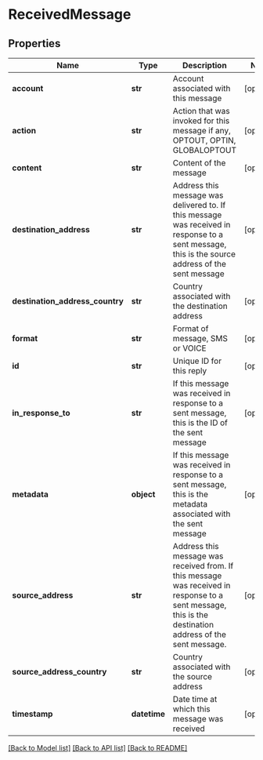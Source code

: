 # ReceivedMessage

## Properties
Name | Type | Description | Notes
------------ | ------------- | ------------- | -------------
**account** | **str** | Account associated with this message | [optional] 
**action** | **str** | Action that was invoked for this message if any, OPTOUT, OPTIN, GLOBALOPTOUT | [optional] 
**content** | **str** | Content of the message | [optional] 
**destination_address** | **str** | Address this message was delivered to. If this message was received in response to a sent message, this is the source address of the sent message | [optional] 
**destination_address_country** | **str** | Country associated with the destination address | [optional] 
**format** | **str** | Format of message, SMS or VOICE | [optional] 
**id** | **str** | Unique ID for this reply | [optional] 
**in_response_to** | **str** | If this message was received in response to a sent message, this is the ID of the sent message | [optional] 
**metadata** | **object** | If this message was received in response to a sent message, this is the metadata associated with the sent message | [optional] 
**source_address** | **str** | Address this message was received from. If this message was received in response to a sent message, this is the destination address of the sent message. | [optional] 
**source_address_country** | **str** | Country associated with the source address | [optional] 
**timestamp** | **datetime** | Date time at which this message was received | [optional] 

[[Back to Model list]](../README.md#documentation-for-models) [[Back to API list]](../README.md#documentation-for-api-endpoints) [[Back to README]](../README.md)



